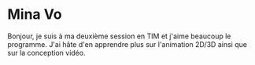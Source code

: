 # Mina Vo 

Bonjour, je suis à ma deuxième session en TIM et j'aime beaucoup le programme. J'ai hâte d'en apprendre plus sur l'animation 2D/3D ainsi que sur la conception vidéo. 
